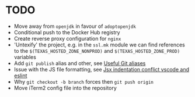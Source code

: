 # TODO

- Move away from `openjdk` in favour of `adoptopenjdk`
- Conditional push to the Docker Hub registry
- Create reverse proxy configuration for `nginx`
- 'Untexify' the project, e.g. in the `ssl.mk` module we can find references to the `$(TEXAS_HOSTED_ZONE_NONPROD)` and `$(TEXAS_HOSTED_ZONE_PROD)` variables
- Add `git publish` alias and other, see [Useful Git aliases](https://gist.github.com/robmiller/6018582)
- Issue with the JS file formatting, see [Jsx indentation conflict vscode and eslint](https://stackoverflow.com/questions/48674208/jsx-indentation-conflict-vscode-and-eslint)
- Why `git checkout -b branch` forces then `git push origin`
- Move iTerm2 config file into the repository

